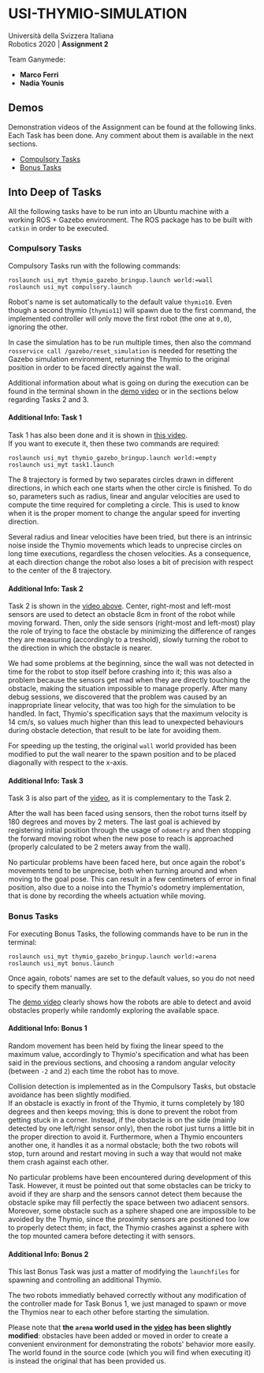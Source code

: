 # USI-THYMIO-SIMULATION

Università della Svizzera Italiana  
Robotics 2020 | **Assignment 2**  

Team Ganymede: 
- **Marco Ferri**
- **Nadia Younis**


## Demos

Demonstration videos of the Assignment can be found at the following links. Each Task has been done. Any comment about them is available in the next sections.
- [Compulsory Tasks](https://drive.google.com/open?id=1dUeoM8Tyf3Pm_AVI5jRvs_GjQvNQ4Gmg)
- [Bonus Tasks](https://drive.google.com/open?id=1_h5_a9iirtNDcbzDH26-9EAjxXf5W89B)




## Into Deep of Tasks

All the following tasks have to be run into an Ubuntu machine with a working ROS + Gazebo environment. The ROS package has to be built with `catkin` in order to be executed.



### Compulsory Tasks

Compulsory Tasks run with the following commands:
```
roslaunch usi_myt thymio_gazebo_bringup.launch world:=wall
roslaunch usi_myt compulsory.launch
```

Robot's name is set automatically to the default value `thymio10`. Even though a second thymio (`thymio11`) will spawn due to the first command, the implemented controller will only move the first robot (the one at `0,0`), ignoring the other.

In case the simulation has to be run multiple times, then also the command `rosservice call /gazebo/reset_simulation` is needed for resetting the Gazebo simulation environment, returning the Thymio to the original position in order to be faced directly against the wall. 

Additional information about what is going on during the execution can be found in the terminal shown in the [demo video](https://drive.google.com/open?id=1dUeoM8Tyf3Pm_AVI5jRvs_GjQvNQ4Gmg) or in the sections below regarding Tasks 2 and 3.


#### Additional Info: Task 1

Task 1 has also been done and it is shown in [this video](https://drive.google.com/open?id=1UaJLM7M7bB0tV84vvJOh9_US36a3J_vd).  
If you want to execute it, then these two commands are required:
```
roslaunch usi_myt thymio_gazebo_bringup.launch world:=empty
roslaunch usi_myt task1.launch
```

The 8 trajectory is formed by two separates circles drawn in different directions, in which each one starts when the other circle is finished. To do so, parameters such as radius, linear and angular velocities are used to compute the time required for completing a circle. This is used to know when it is the proper moment to change the angular speed for inverting direction. 

Several radius and linear velocities have been tried, but there is an intrinsic noise inside the Thymio movements which leads to unprecise circles on long time executions, regardless the chosen velocities. As a consequence, at each direction change the robot also loses a bit of precision with respect to the center of the 8 trajectory.


#### Additional Info: Task 2

Task 2 is shown in the [video above](https://drive.google.com/open?id=1dUeoM8Tyf3Pm_AVI5jRvs_GjQvNQ4Gmg). Center, right-most and left-most sensors are used to detect an obstacle 8cm in front of the robot while moving forward. Then, only the side sensors (right-most and left-most) play the role of trying to face the obstacle by minimizing the difference of ranges they are measuring (accordingly to a treshold), slowly turning the robot to the direction in which the obstacle is nearer.

We had some problems at the beginning, since the wall was not detected in time for the robot to stop itself before crashing into it; this was also a problem because the sensors get mad when they are directly touching the obstacle, making the situation impossible to manage properly. After many debug sessions, we discovered that the problem was caused by an inappropriate linear velocity, that was too high for the simulation to be handled. In fact, Thymio's specification says that the maximum velocity is 14 cm/s, so values much higher than this lead to unexpected behaviours during obstacle detection, that result to be late for avoiding them.

For speeding up the testing, the original `wall` world provided has been modified to put the wall nearer to the spawn position and to be placed diagonally with respect to the x-axis.


#### Additional Info: Task 3

Task 3 is also part of the [video](https://drive.google.com/open?id=1dUeoM8Tyf3Pm_AVI5jRvs_GjQvNQ4Gmg), as it is complementary to the Task 2.

After the wall has been faced using sensors, then the robot turns itself by 180 degrees and moves by 2 meters. The last goal is achieved by registering initial position through the usage of `odometry` and then stopping the forward moving robot when the new pose to reach is approached (properly calculated to be 2 meters away from the wall).

No particular problems have been faced here, but once again the robot's movements tend to be unprecise, both when turning around and when moving to the goal pose. This can result in a few centimeters of error in final position, also due to a noise into the Thymio's odometry implementation, that is done by recording the wheels actuation while moving.



### Bonus Tasks

For executing Bonus Tasks, the following commands have to be run in the terminal:

```
roslaunch usi_myt thymio_gazebo_bringup.launch world:=arena
roslaunch usi_myt bonus.launch
```

Once again, robots' names are set to the default values, so you do not need to specify them manually.

The [demo video](https://drive.google.com/open?id=1_h5_a9iirtNDcbzDH26-9EAjxXf5W89B) clearly shows how the robots are able to detect and avoid obstacles properly while randomly exploring the available space.


#### Additional Info: Bonus 1

Random movement has been held by fixing the linear speed to the maximum value, accordingly to Thymio's specification and what has been said in the previous sections, and choosing a random angular velocity (between `-2` and `2`) each time the robot has to move.

Collision detection is implemented as in the Compulsory Tasks, but obstacle avoidance has been slightly modified.  
If an obstacle is exactly in front of the Thymio, it turns completely by 180 degrees and then keeps moving; this is done to prevent the robot from getting stuck in a corner. Instead, if the obstacle is on the side (mainly detected by one left/right sensor only), then the robot just turns a little bit in the proper direction to avoid it. Furthermore, when a Thymio encounters another one, it handles it as a normal obstacle; both the two robots will stop, turn around and restart moving in such a way that would not make them crash against each other.

No particular problems have been encountered during development of this Task. However, it must be pointed out that some obstacles can be tricky to avoid if they are sharp and the sensors cannot detect them because the obstacle spike may fill perfectly the space between two adiacent sensors. Moreover, some obstacle such as a sphere shaped one are impossible to be avoided by the Thymio, since the proximity sensors are positioned too low to properly detect them; in fact, the Thymio crashes against a sphere with the top mounted camera before detecting it with sensors.


#### Additional Info: Bonus 2

This last Bonus Task was just a matter of modifying the `launchfiles` for spawning and controlling an additional Thymio. 

The two robots immediatly behaved correctly without any modification of the controller made for Task Bonus 1, we just managed to spawn or move the Thymios near to each other before starting the simulation.

Please note that **the `arena` world used in the [video](https://drive.google.com/open?id=1_h5_a9iirtNDcbzDH26-9EAjxXf5W89B) has been slightly modified**: obstacles have been added or moved in order to create a convenient environment for demonstrating the robots' behavior more easily. The world found in the source code (which you will find when executing it) is instead the original that has been provided us.